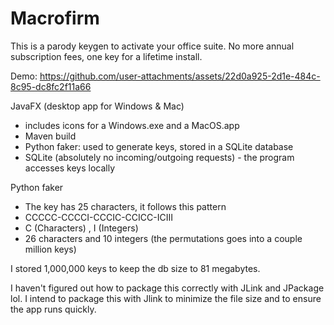 # Macrofirm
This is a parody keygen to activate your office suite. No more annual subscription fees, one key for a lifetime install. 

Demo:
https://github.com/user-attachments/assets/22d0a925-2d1e-484c-8c95-dc8fc2f11a66


JavaFX  (desktop app for Windows & Mac) 
  - includes icons for a Windows.exe and a MacOS.app 
  - Maven build
  - Python faker: used to generate keys, stored in a SQLite database
  - SQLite (absolutely no incoming/outgoing requests) - the program accesses keys locally


Python faker
  - The key has 25 characters, it follows this pattern
  - CCCCC-CCCCI-CCCIC-CCICC-ICIII
  - C (Characters) , I (Integers) 
  - 26 characters and 10 integers  (the permutations goes into a couple million keys)

I stored 1,000,000 keys to keep the db size to 81 megabytes. 



I haven't figured out how to package this correctly with JLink and JPackage lol. 
I intend to package this with Jlink to minimize the file size and to ensure the app runs quickly.
